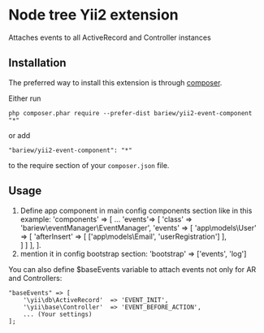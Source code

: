 
Node tree Yii2 extension
===================
Attaches events to all ActiveRecord and Controller instances

Installation
------------

The preferred way to install this extension is through [composer](http://getcomposer.org/download/).

Either run

```
php composer.phar require --prefer-dist bariew/yii2-event-component "*"
```

or add

```
"bariew/yii2-event-component": "*"
```

to the require section of your `composer.json` file.


Usage
-----
  1. Define app component in main config components section like in this example: 
  'components' => [
  ...
        'events'=> [
            'class'     => 'bariew\eventManager\EventManager',
            'events'    => [
                'app\models\User' => [
                    'afterInsert' => [
                        ['app\models\Email', 'userRegistration']
                    ],  
                ]
            ]
        ],
  ].
  2. mention it in config bootstrap section:
  'bootstrap' => ['events', 'log']
  
  You can also define $baseEvents variable to attach events not only for AR and Controllers:

    "baseEvents" => [
        '\yii\db\ActiveRecord'  => 'EVENT_INIT',
        '\yii\base\Controller'  => 'EVENT_BEFORE_ACTION',
        ... (Your settings)
    ];